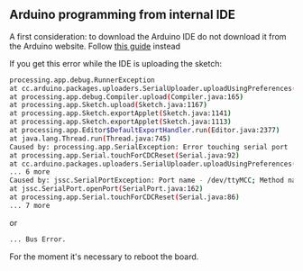 ## Arduino programming from internal IDE

A first consideration: to download the Arduino IDE do not download it from the Arduino website. Follow [this guide](http://www.udoo.org/docs-neo/Getting_Started/Use_as_an_Arduino.html) instead

If you get this error while the IDE is uploading the sketch:

``` bash
processing.app.debug.RunnerException
at cc.arduino.packages.uploaders.SerialUploader.uploadUsingPreferences(SerialUploader.java:131)
at processing.app.debug.Compiler.upload(Compiler.java:165)
at processing.app.Sketch.upload(Sketch.java:1167)
at processing.app.Sketch.exportApplet(Sketch.java:1141)
at processing.app.Sketch.exportApplet(Sketch.java:1113)
at processing.app.Editor$DefaultExportHandler.run(Editor.java:2377)
at java.lang.Thread.run(Thread.java:745)
Caused by: processing.app.SerialException: Error touching serial port '/dev/ttyMCC'.
at processing.app.Serial.touchForCDCReset(Serial.java:92)
at cc.arduino.packages.uploaders.SerialUploader.uploadUsingPreferences(SerialUploader.java:120)
... 6 more
Caused by: jssc.SerialPortException: Port name - /dev/ttyMCC; Method name - openPort(); Exception type - Port busy.
at jssc.SerialPort.openPort(SerialPort.java:162)
at processing.app.Serial.touchForCDCReset(Serial.java:86)
... 7 more
```

or

``` bash
... Bus Error.
```

For the moment it's necessary to reboot the board.
